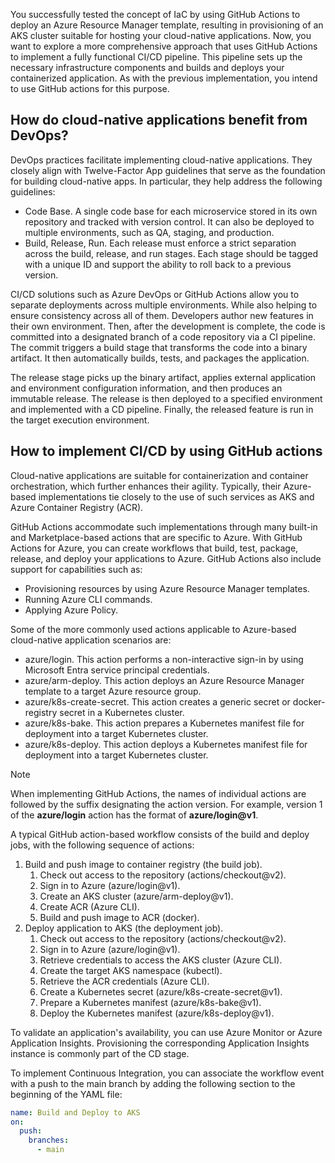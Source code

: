 You successfully tested the concept of IaC by using GitHub Actions to deploy an Azure Resource Manager template, resulting in provisioning of an AKS cluster suitable for hosting your cloud-native applications. Now, you want to explore a more comprehensive approach that uses GitHub Actions to implement a fully functional CI/CD pipeline. This pipeline sets up the necessary infrastructure components and builds and deploys your containerized application. As with the previous implementation, you intend to use GitHub actions for this purpose.

## How do cloud-native applications benefit from DevOps?

DevOps practices facilitate implementing cloud-native applications. They closely align with Twelve-Factor App guidelines that serve as the foundation for building cloud-native apps. In particular, they help address the following guidelines:

- Code Base. A single code base for each microservice stored in its own repository and tracked with version control. It can also be deployed to multiple environments, such as QA, staging, and production.
- Build, Release, Run. Each release must enforce a strict separation across the build, release, and run stages. Each stage should be tagged with a unique ID and support the ability to roll back to a previous version.

CI/CD solutions such as Azure DevOps or GitHub Actions allow you to separate deployments across multiple environments. While also helping to ensure consistency across all of them. Developers author new features in their own environment. Then, after the development is complete, the code is committed into a designated branch of a code repository via a CI pipeline. The commit triggers a build stage that transforms the code into a binary artifact. It then automatically builds, tests, and packages the application.

The release stage picks up the binary artifact, applies external application and environment configuration information, and then produces an immutable release. The release is then deployed to a specified environment and implemented with a CD pipeline. Finally, the released feature is run in the target execution environment.

## How to implement CI/CD by using GitHub actions

Cloud-native applications are suitable for containerization and container orchestration, which further enhances their agility. Typically, their Azure-based implementations tie closely to the use of such services as AKS and Azure Container Registry (ACR).

GitHub Actions accommodate such implementations through many built-in and Marketplace-based actions that are specific to Azure. With GitHub Actions for Azure, you can create workflows that build, test, package, release, and deploy your applications to Azure. GitHub Actions also include support for capabilities such as:

- Provisioning resources by using Azure Resource Manager templates.
- Running Azure CLI commands.
- Applying Azure Policy.

Some of the more commonly used actions applicable to Azure-based cloud-native application scenarios are:

- azure/login. This action performs a non-interactive sign-in by using Microsoft Entra service principal credentials.
- azure/arm-deploy. This action deploys an Azure Resource Manager template to a target Azure resource group.
- azure/k8s-create-secret. This action creates a generic secret or docker-registry secret in a Kubernetes cluster.
- azure/k8s-bake. This action prepares a Kubernetes manifest file for deployment into a target Kubernetes cluster.
- azure/k8s-deploy. This action deploys a Kubernetes manifest file for deployment into a target Kubernetes cluster.

> [!NOTE]
> When implementing GitHub Actions, the names of individual actions are followed by the suffix designating the action version. For example, version 1 of the **azure/login** action has the format of **azure/login@v1**.

A typical GitHub action-based workflow consists of the build and deploy jobs, with the following sequence of actions:

1. Build and push image to container registry (the build job).
    1. Check out access to the repository (actions/checkout@v2).
    1. Sign in to Azure (azure/login@v1).
    1. Create an AKS cluster (azure/arm-deploy@v1).
    1. Create ACR (Azure CLI).
    1. Build and push image to ACR (docker).
1. Deploy application to AKS (the deployment job).
    1. Check out access to the repository (actions/checkout@v2).
    1. Sign in to Azure (azure/login@v1).
    1. Retrieve credentials to access the AKS cluster (Azure CLI).
    1. Create the target AKS namespace (kubectl).
    1. Retrieve the ACR credentials (Azure CLI).
    1. Create a Kubernetes secret (azure/k8s-create-secret@v1).
    1. Prepare a Kubernetes manifest (azure/k8s-bake@v1).
    1. Deploy the Kubernetes manifest (azure/k8s-deploy@v1).

To validate an application's availability, you can use Azure Monitor or Azure Application Insights. Provisioning the corresponding Application Insights instance is commonly part of the CD stage.

To implement Continuous Integration, you can associate the workflow event with a push to the main branch by adding the following section to the beginning of the YAML file:

```yml
name: Build and Deploy to AKS
on:
  push:
    branches:
      - main
```
